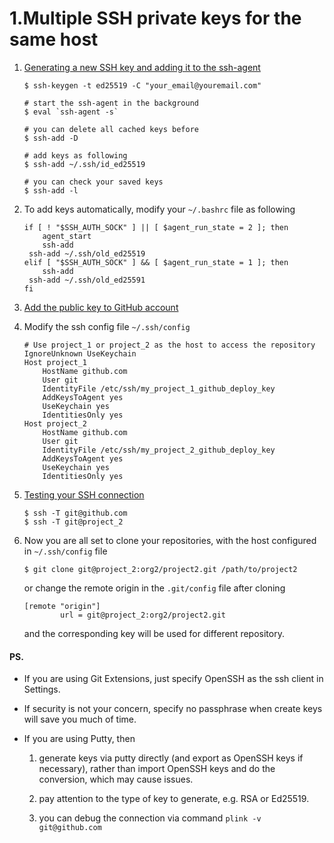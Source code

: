 # 1.Multiple SSH private keys for the same host

1. [Generating a new SSH key and adding it to the ssh-agent](https://docs.github.com/en/github/authenticating-to-github/generating-a-new-ssh-key-and-adding-it-to-the-ssh-agent)

   ```
   $ ssh-keygen -t ed25519 -C "your_email@youremail.com"
   
   # start the ssh-agent in the background
   $ eval `ssh-agent -s`
   
   # you can delete all cached keys before
   $ ssh-add -D
   
   # add keys as following
   $ ssh-add ~/.ssh/id_ed25519
   
   # you can check your saved keys
   $ ssh-add -l
   ```

2. To add keys automatically, modify your `~/.bashrc` file as following

   ```
   if [ ! "$SSH_AUTH_SOCK" ] || [ $agent_run_state = 2 ]; then
       agent_start
       ssh-add
   	ssh-add ~/.ssh/old_ed25519
   elif [ "$SSH_AUTH_SOCK" ] && [ $agent_run_state = 1 ]; then
       ssh-add
   	ssh-add ~/.ssh/old_ed25591
   fi
   ```

3. [Add the public key to GitHub account](https://docs.github.com/en/github/authenticating-to-github/adding-a-new-ssh-key-to-your-github-account)

4. Modify the ssh config file `~/.ssh/config`

   ```
   # Use project_1 or project_2 as the host to access the repository
   IgnoreUnknown UseKeychain
   Host project_1
       HostName github.com
       User git
       IdentityFile /etc/ssh/my_project_1_github_deploy_key
       AddKeysToAgent yes
       UseKeychain yes
       IdentitiesOnly yes
   Host project_2
       HostName github.com
       User git
       IdentityFile /etc/ssh/my_project_2_github_deploy_key
       AddKeysToAgent yes
       UseKeychain yes
       IdentitiesOnly yes
   ```

5. [Testing your SSH connection](https://docs.github.com/en/github/authenticating-to-github/testing-your-ssh-connection)

   ```
   $ ssh -T git@github.com
   $ ssh -T git@project_2
   ```

6. Now you are all set to clone your repositories, with the host configured in `~/.ssh/config` file

   ```
   $ git clone git@project_2:org2/project2.git /path/to/project2
   ```

   or change the remote origin in the `.git/config` file after cloning

   ```
   [remote "origin"]
           url = git@project_2:org2/project2.git
   ```

   and the corresponding key will be used for different repository. 

#### PS.

   * If you are using Git Extensions, just specify OpenSSH as the ssh client in Settings.

   * If security is not your concern, specify no passphrase when create keys will save you much of time.

   * If you are using Putty, then 

     1. generate keys via putty directly (and export as OpenSSH keys if necessary), rather than import OpenSSH keys and do the conversion, which may cause issues.

     2. pay attention to the type of key to generate, e.g. RSA or Ed25519.

     3. you can debug the connection via command `plink -v git@github.com`

     

